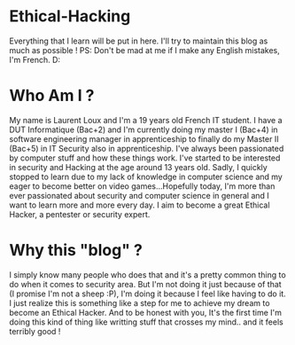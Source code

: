 # Ethical-Hacking
Everything that I learn will be put in here. I'll try to maintain this blog as much as possible !
PS: Don't be mad at me if I make any English mistakes, I'm French. D:

# Who Am I ?

My name is Laurent Loux and I'm a 19 years old French IT student. I have a DUT Informatique (Bac+2) and I'm currently doing my master I (Bac+4) in software engineering manager in apprenticeship to finally do my Master II (Bac+5) in IT Security also in apprenticeship. I've always been passionated by computer stuff and how these things work. I've started to be interested in security and Hacking at the age around 13 years old. Sadly, I quickly stopped to learn due to my lack of knowledge in computer science and my eager to become better on video games...Hopefully today, I'm more than ever passionated about security and computer science in general and I want to learn more and more every day. I aim to become a great Ethical Hacker, a pentester or security expert.

# Why this "blog" ?

I simply know many people who does that and it's a pretty common thing to do when it comes to security area. But I'm not doing it just because of that (I promise I'm not a sheep :P), I'm doing it because I feel like having to do it. I just realize this is something like a step for me to achieve my dream to become an Ethical Hacker. And to be honest with you, It's the first time I'm doing this kind of thing like writting stuff that crosses my mind.. and it feels terribly good !
